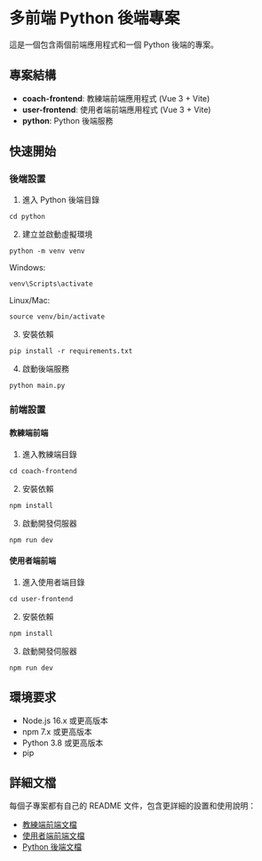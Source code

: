 # 多前端 Python 後端專案

這是一個包含兩個前端應用程式和一個 Python 後端的專案。

## 專案結構

- **coach-frontend**: 教練端前端應用程式 (Vue 3 + Vite)
- **user-frontend**: 使用者端前端應用程式 (Vue 3 + Vite)
- **python**: Python 後端服務

## 快速開始

### 後端設置

1. 進入 Python 後端目錄
```
cd python
```

2. 建立並啟動虛擬環境
```
python -m venv venv
```

Windows:
```
venv\Scripts\activate
```

Linux/Mac:
```
source venv/bin/activate
```

3. 安裝依賴
```
pip install -r requirements.txt
```

4. 啟動後端服務
```
python main.py
```

### 前端設置

#### 教練端前端

1. 進入教練端目錄
```
cd coach-frontend
```

2. 安裝依賴
```
npm install
```

3. 啟動開發伺服器
```
npm run dev
```

#### 使用者端前端

1. 進入使用者端目錄
```
cd user-frontend
```

2. 安裝依賴
```
npm install
```

3. 啟動開發伺服器
```
npm run dev
```

## 環境要求

- Node.js 16.x 或更高版本
- npm 7.x 或更高版本
- Python 3.8 或更高版本
- pip

## 詳細文檔

每個子專案都有自己的 README 文件，包含更詳細的設置和使用說明：

- [教練端前端文檔](./coach-frontend/README.md)
- [使用者端前端文檔](./user-frontend/README.md)
- [Python 後端文檔](./python/README.md) 